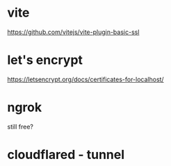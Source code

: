 # vite
https://github.com/vitejs/vite-plugin-basic-ssl

# let's encrypt
https://letsencrypt.org/docs/certificates-for-localhost/

# ngrok
still free?

# cloudflared - tunnel